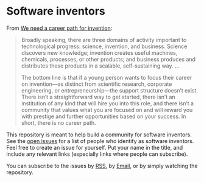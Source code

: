# Software inventors

From [We need a career path for invention](https://rootsofprogress.org/a-career-path-for-invention):

> Broadly speaking, there are three domains of activity important to technological progress: science, invention, and business. Science discovers new knowledge; invention creates useful machines, chemicals, processes, or other products; and business produces and distributes these products in a scalable, self-sustaining way. ...
>
> The bottom line is that if a young person wants to focus their career on invention—as distinct from scientific research, corporate engineering, or entrepreneurship—the support structure doesn’t exist. There isn’t a straightforward way to get started, there isn’t an institution of any kind that will hire you into this role, and there isn’t a community that values what you are focused on and will reward you with prestige and further opportunities based on your success. In short, there is no career path.

This repository is meant to help build a community for software inventors. See the [open issues](https://github.com/jacobobryant/software-invention/issues) for a list of people who identify as software inventors. Feel free to create an issue for yourself. Put your name in the title, and include any relevant links (especially links where people can subscribe).

You can subscribe to the issues by [RSS](https://rsshub.app/github/issue/jacobobryant/software-invention/all), by [Email](https://blogtrottr.com/?subscribe=https://rsshub.app/github/issue/jacobobryant/software-invention/all), or by simply watching the repository.
